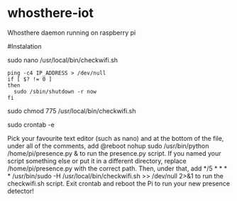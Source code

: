 # whosthere-iot
Whosthere daemon running on raspberry pi

#Instalation

sudo nano /usr/local/bin/checkwifi.sh

```
ping -c4 IP_ADDRESS > /dev/null
if [ $? != 0 ]
then
  sudo /sbin/shutdown -r now
fi
```

sudo chmod 775 /usr/local/bin/checkwifi.sh

sudo crontab -e

Pick your favourite text editor (such as nano) and at the bottom of the file, 
under all of the comments, add @reboot nohup sudo /usr/bin/python /home/pi/presence.py 
& to run the presence.py script. If you named your script something else or put it in 
a different directory, replace /home/pi/presence.py with the correct path. Then, under
that, add */5 * * * * /usr/bin/sudo -H /usr/local/bin/checkwifi.sh >> /dev/null 2>&1 
to run the checkwifi.sh script. Exit crontab and reboot the Pi to run your new presence detector!
